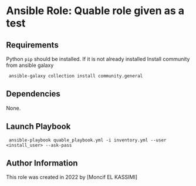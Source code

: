# Ansible Role: Quable role given as a test

## Requirements

Python `pip` should be installed. If it is not already installed
Install community from ansible galaxy

     ansible-galaxy collection install community.general

## Dependencies

None.

## Launch Playbook

     ansible-playbook quable_playbook.yml -i inventory.yml --user <install_user> --ask-pass

## Author Information

This role was created in 2022 by [Moncif EL KASSIMI]

